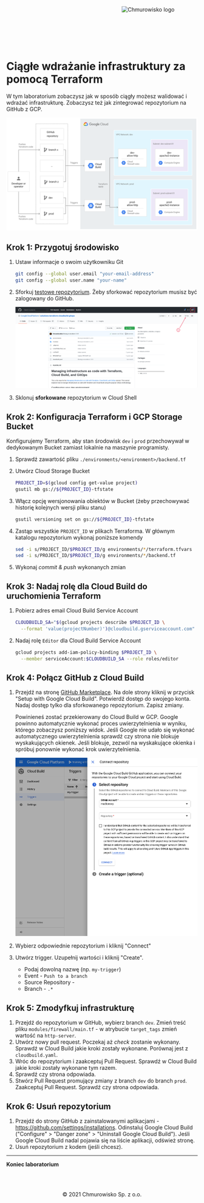 <img src="../../../../img/logo.png" alt="Chmurowisko logo" width="200"  align="right">
<br><br>
<br><br>
<br><br>

# Ciągłe wdrażanie infrastruktury za pomocą Terraform

W tym laboratorium zobaczysz jak w sposób ciągły możesz walidować i wdrażać infrastrukturę. Zobaczysz też jak zintegrować repozytorium na GitHub z GCP.

![img](../img/02_cd_infra_architecture.svg)

## Krok 1: Przygotuj środowisko

1. Ustaw informacje o swoim użytkowniku Git

    ```bash
    git config --global user.email "your-email-address"
    git config --global user.name "your-name"
    ```

1. Sforkuj [testowe repozytorium](https://github.com/GoogleCloudPlatform/solutions-terraform-cloudbuild-gitops.git). Żeby sforkować repozytorium musisz być zalogowany do GitHub.

    ![img](../img/03_how_to_fork.png)

1. Sklonuj **sforkowane** repozytorium w Cloud Shell

## Krok 2: Konfiguracja Terraform i GCP Storage Bucket

Konfigurujemy Terraform, aby stan środowisk `dev` i `prod` przechowywał w dedykowanym Bucket zamiast lokalnie na maszynie programisty.

1. Sprawdź zawartość pliku `./environments/<environment>/backend.tf`
1. Utwórz Cloud Storage Bucket

    ```bash
    PROJECT_ID=$(gcloud config get-value project)
    gsutil mb gs://${PROJECT_ID}-tfstate
    ```

1. Włącz opcję wersjonowania obiektów w Bucket (żeby przechowywać historię kolejnych wersji pliku stanu)

    ```bash
    gsutil versioning set on gs://${PROJECT_ID}-tfstate
    ```

1. Zastąp wszystkie `PROJECT_ID` w plikach Terraforma. W głównym katalogu repozytorium wykonaj poniższe komendy

    ```bash
    sed -i s/PROJECT_ID/$PROJECT_ID/g environments/*/terraform.tfvars
    sed -i s/PROJECT_ID/$PROJECT_ID/g environments/*/backend.tf
    ```

1. Wykonaj _commit & push_ wykonanych zmian

## Krok 3: Nadaj rolę dla Cloud Build do uruchomienia Terraform

1. Pobierz adres email Cloud Build Service Account 

    ```bash
    CLOUDBUILD_SA="$(gcloud projects describe $PROJECT_ID \
      --format 'value(projectNumber)')@cloudbuild.gserviceaccount.com"
    ```

1. Nadaj rolę `Editor` dla Cloud Build Service Account

    ```bash
    gcloud projects add-iam-policy-binding $PROJECT_ID \
      --member serviceAccount:$CLOUDBUILD_SA --role roles/editor
    ```

## Krok 4: Połącz GitHub z Cloud Build

1. Przejdź na stronę [GitHub Marketplace](https://github.com/marketplace/google-cloud-build). Na dole strony kliknij w przycisk "Setup with Google Cloud Build". Potwierdź dostęp do swojego konta. Nadaj dostęp tylko dla sforkowanego repozytorium. Zapisz zmiany.

    Powinieneś zostać przekierowany do Cloud Build w GCP. Google powinno automatycznie wykonać proces uwierzytelnienia w wyniku, którego zobaczysz poniższy widok. Jeśli Google nie udało się wykonać automatycznego uwierzytelnienia sprawdź czy strona nie blokuje wyskakujących okienek. Jeśli blokuje, zezwól na wyskakujące okienka i spróbuj ponownie wykonać krok uwierzytelnienia.

    ![img](../img/04_connect_repository.png)

1. Wybierz odpowiednie repozytorium i kliknij "Connect"

1. Utwórz trigger. Uzupełnij wartości i kliknij "Create".

    - Podaj dowolną nazwę (np. `my-trigger`)
    - Event - `Push to a branch`
    - Source Repository - <wybierz repozytorium>
    - Branch - `.*`

## Krok 5: Zmodyfkuj infrastrukturę

1. Przejdź do repozytorium w GitHub, wybierz branch `dev`. Zmień treść pliku `modules/firewall/main.tf` - w atrybucie `target_tags` zmień wartość na `http-server`.
1. Utwórz nowy pull request. Poczekaj aż _check_ zostanie wykonany. Sprawdź w Cloud Build jakie kroki zostały wykonane. Porównaj jest z `cloudbuild.yaml`.
1. Wróc do repozytorium i zaakceptuj Pull Request. Sprawdź w Cloud Build jakie kroki zostały wykonane tym razem.
1. Sprawdź czy strona odpowiada.
1. Stwórz Pull Request promujący zmiany z branch `dev` do branch `prod`. Zaakceptuj Pull Request. Sprawdź czy strona odpowiada.

## Krok 6: Usuń repozytorium

1. Przejdź do strony GitHub z zainstalowanymi aplikacjami - https://github.com/settings/installations. Odinstaluj Google Cloud Build ("Configure" > "Danger zone" > "Uninstall Google Cloud Build"). Jeśli Google Cloud Build nadal pojawia się na liście aplikacji, odśwież stronę.
1. Usuń repozytorium z kodem (jeśli chcesz).

---

**Koniec laboratorium**

<br><br>

<center><p>&copy; 2021 Chmurowisko Sp. z o.o.<p></center>
